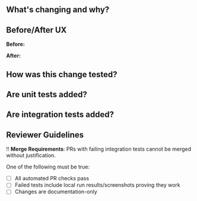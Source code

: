 ## What's changing and why?
<!-- Describe what you're changing and the motivation behind it -->


## Before/After UX
<!-- Show the user experience before and after your changes -->
**Before:**


**After:**


## How was this change tested?
<!-- Describe your testing approach -->


## Are unit tests added?


## Are integration tests added?


## Reviewer Guidelines

‼️ **Merge Requirements**: PRs with failing integration tests cannot be merged without justification. 

One of the following must be true:
- [ ] All automated PR checks pass
- [ ] Failed tests include local run results/screenshots proving they work
- [ ] Changes are documentation-only